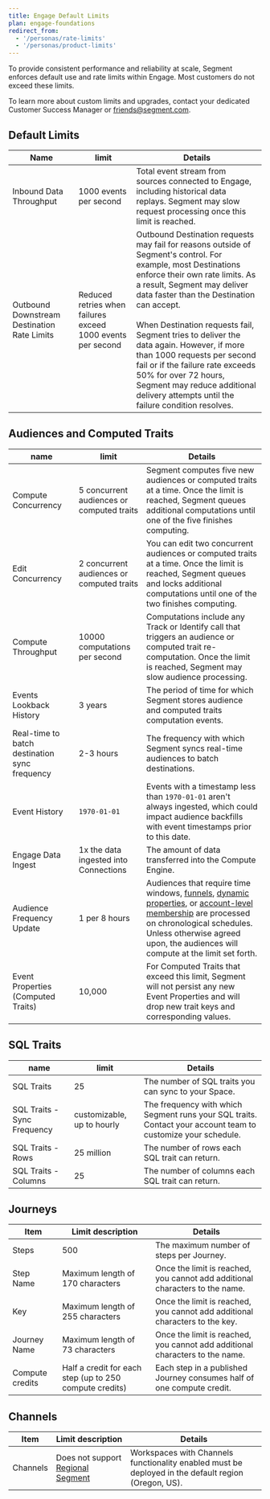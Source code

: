 ```yaml
---
title: Engage Default Limits
plan: engage-foundations
redirect_from: 
  - '/personas/rate-limits'
  - '/personas/product-limits'
---
```


To provide consistent performance and reliability at scale, Segment enforces default use and rate limits within Engage. Most customers do not exceed these limits.

To learn more about custom limits and upgrades, contact your dedicated Customer Success Manager or [friends@segment.com](mailto:friends@segment.com).


## Default Limits

| Name                                        | limit                                                       | Details                                                                                                                                                                                                                                                                                                                                                                                                                                                                                                          |
| ------------------------------------------- | ----------------------------------------------------------- | ---------------------------------------------------------------------------------------------------------------------------------------------------------------------------------------------------------------------------------------------------------------------------------------------------------------------------------------------------------------------------------------------------------------------------------------------------------------------------------------------------------------- |
| Inbound Data Throughput                     | 1000 events per second                                      | Total event stream from sources connected to Engage, including historical data replays. Segment may slow request processing once this limit is reached.                                                                                                                                                                                                                                                                                                                                                          |
| Outbound Downstream Destination Rate Limits | Reduced retries when failures exceed 1000 events per second | Outbound Destination requests may fail for reasons outside of Segment's control.  For example, most Destinations enforce their own rate limits. As a result, Segment may deliver data faster than the Destination can accept. <br><br>  When Destination requests fail, Segment tries to deliver the data again. However, if more than 1000 requests per second fail or if the failure rate exceeds 50% for over 72 hours, Segment may reduce additional delivery attempts until the failure condition resolves. |


## Audiences and Computed Traits

| name                                          | limit                                 | Details                                                                                                                                                                                                                                                                                                                                                                        |
| --------------------------------------------- | ------------------------------------- | ------------------------------------------------------------------------------------------------------------------------------------------------------------------------------------------------------------------------------------------------------------------------------------------------------------------------------------------------------------------------------ |
| Compute Concurrency                           | 5 concurrent audiences or computed traits               | Segment computes five new audiences or computed traits at a time. Once the limit is reached, Segment queues additional computations until one of the five finishes computing.                                                                                                                                                                               |
| Edit Concurrency                           | 2 concurrent audiences or computed traits               | You can edit two concurrent audiences or computed traits at a time. Once the limit is reached, Segment queues and locks additional computations until one of the two finishes computing.                                                                                                                                                                               |
| Compute Throughput                            | 10000 computations per second         | Computations include any Track or Identify call that triggers an audience or computed trait re-computation. Once the limit is reached, Segment may slow audience processing.                                                                                                                                                                                                   |
| Events Lookback History                       | 3 years                               | The period of time for which Segment stores audience and computed traits computation events.                                                                                                                                                                                                                                                                                   |
| Real-time to batch destination sync frequency | 2-3 hours                             | The frequency with which Segment syncs real-time audiences to batch destinations.                                                                                                                                                                                                                                                                                              |
| Event History                                 | `1970-01-01`                          | Events with a timestamp less than `1970-01-01` aren't always ingested, which could impact audience backfills with event timestamps prior to this date.                                                                                                                                                                                                                         |
| Engage Data Ingest                            | 1x the data ingested into Connections | The amount of data transferred into the Compute Engine.                                                                                                                                                                                                                                                                                                                        |
| Audience Frequency Update                     | 1 per 8 hours                         | Audiences that require time windows, [funnels](/docs/engage/audiences/#funnel-audiences), [dynamic properties](/docs/engage/audiences/#dynamic-property-references), or [account-level membership](/docs/engage/audiences/#account-level-audiences) are processed on chronological schedules. Unless otherwise agreed upon, the audiences will compute at the limit set forth. |
| Event Properties (Computed Traits)            | 10,000                                | For Computed Traits that exceed this limit, Segment will not persist any new Event Properties and will drop new trait keys and corresponding values.                                                  |


## SQL Traits

| name                        | limit                      | Details                                                                                                      |
| --------------------------- | -------------------------- | ------------------------------------------------------------------------------------------------------------ |
| SQL Traits                  | 25                         | The number of SQL traits you can sync to your Space.                                                         |
| SQL Traits - Sync Frequency | customizable, up to hourly | The frequency with which Segment runs your SQL traits. Contact your account team to customize your schedule. |
| SQL Traits - Rows           | 25 million                 | The number of rows each SQL trait can return.                                                                |
| SQL Traits - Columns        | 25                         | The number of columns each SQL trait can return.                                                             |


## Journeys

| Item            | Limit description                | Details                                                                      |
| --------------- | -------------------------------- | ---------------------------------------------------------------------------- |
| Steps           | 500                              | The maximum number of steps per Journey.                                     |
| Step Name       | Maximum length of 170 characters | Once the limit is reached, you cannot add additional characters to the name. |
| Key             | Maximum length of 255 characters | Once the limit is reached, you cannot add additional characters to the key.  |
| Journey Name    | Maximum length of 73 characters  | Once the limit is reached, you cannot add additional characters to the name. |
| Compute credits | Half a credit for each step (up to 250 compute credits)     | Each step in a published Journey consumes half of one compute credit.        |


## Channels

| Item     | Limit description                                                   | Details                                                                                             |
| -------- | ------------------------------------------------------------------- | --------------------------------------------------------------------------------------------------- |
| Channels | Does not support [Regional Segment](/docs/guides/regional-segment/) | Workspaces with Channels functionality enabled must be deployed in the default region (Oregon, US). |
